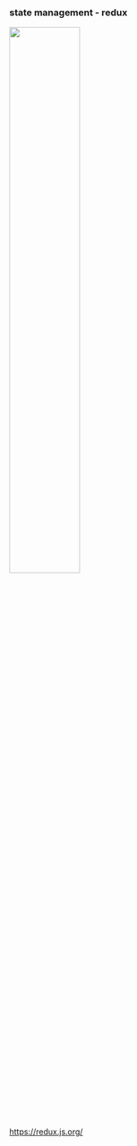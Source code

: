 ### state management - redux
<img src="https://image.slidesharecdn.com/reduxdataflowwithangular2-161118085712/95/redux-data-flow-with-angular-2-19-638.jpg?cb=1479459463" style="width:50%">

https://redux.js.org/